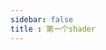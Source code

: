 ```yaml
---
sidebar: false
title : 第一个shader
---
```


<ClientOnly>
<practice.firstShader></practice.firstShader>
</ClientOnly>